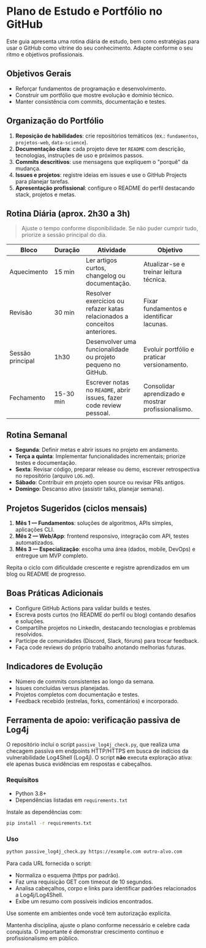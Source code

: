 # Plano de Estudo e Portfólio no GitHub

Este guia apresenta uma rotina diária de estudo, bem como estratégias para usar o GitHub como vitrine do seu conhecimento. Adapte conforme o seu ritmo e objetivos profissionais.

## Objetivos Gerais
- Reforçar fundamentos de programação e desenvolvimento.
- Construir um portfólio que mostre evolução e domínio técnico.
- Manter consistência com commits, documentação e testes.

## Organização do Portfólio
1. **Reposição de habilidades**: crie repositórios temáticos (ex.: `fundamentos`, `projetos-web`, `data-science`).
2. **Documentação clara**: cada projeto deve ter `README` com descrição, tecnologias, instruções de uso e próximos passos.
3. **Commits descritivos**: use mensagens que expliquem o "porquê" da mudança.
4. **Issues e projetos**: registre ideias em issues e use o GitHub Projects para planejar tarefas.
5. **Apresentação profissional**: configure o README do perfil destacando stack, projetos e metas.

## Rotina Diária (aprox. 2h30 a 3h)
> Ajuste o tempo conforme disponibilidade. Se não puder cumprir tudo, priorize a sessão principal do dia.

| Bloco | Duração | Atividade | Objetivo |
|-------|---------|-----------|----------|
| Aquecimento | 15 min | Ler artigos curtos, changelog ou documentação. | Atualizar-se e treinar leitura técnica. |
| Revisão | 30 min | Resolver exercícios ou refazer katas relacionados a conceitos anteriores. | Fixar fundamentos e identificar lacunas. |
| Sessão principal | 1h30 | Desenvolver uma funcionalidade ou projeto pequeno no GitHub. | Evoluir portfólio e praticar versionamento. |
| Fechamento | 15-30 min | Escrever notas no `README`, abrir issues, fazer code review pessoal. | Consolidar aprendizado e mostrar profissionalismo. |

## Rotina Semanal
- **Segunda**: Definir metas e abrir issues no projeto em andamento.
- **Terça a quinta**: Implementar funcionalidades incrementais; priorize testes e documentação.
- **Sexta**: Revisar código, preparar release ou demo, escrever retrospectiva no repositório (arquivo `LOG.md`).
- **Sábado**: Contribuir em projeto open source ou revisar PRs antigos.
- **Domingo**: Descanso ativo (assistir talks, planejar semana).

## Projetos Sugeridos (ciclos mensais)
1. **Mês 1 — Fundamentos**: soluções de algoritmos, APIs simples, aplicações CLI.
2. **Mês 2 — Web/App**: frontend responsivo, integração com API, testes automatizados.
3. **Mês 3 — Especialização**: escolha uma área (dados, mobile, DevOps) e entregue um MVP completo.

Repita o ciclo com dificuldade crescente e registre aprendizados em um blog ou README de progresso.

## Boas Práticas Adicionais
- Configure GitHub Actions para validar builds e testes.
- Escreva posts curtos (no README do perfil ou blog) contando desafios e soluções.
- Compartilhe projetos no LinkedIn, destacando tecnologias e problemas resolvidos.
- Participe de comunidades (Discord, Slack, fóruns) para trocar feedback.
- Faça code reviews do próprio trabalho anotando melhorias futuras.

## Indicadores de Evolução
- Número de commits consistentes ao longo da semana.
- Issues concluídas versus planejadas.
- Projetos completos com documentação e testes.
- Feedback recebido (estrelas, forks, comentários) e incorporado.

## Ferramenta de apoio: verificação passiva de Log4j

O repositório inclui o script `passive_log4j_check.py`, que realiza uma checagem passiva em endpoints HTTP/HTTPS em busca de indícios da vulnerabilidade Log4Shell (Log4j). O script **não** executa exploração ativa: ele apenas busca evidências em respostas e cabeçalhos.

### Requisitos
- Python 3.8+
- Dependências listadas em `requirements.txt`

Instale as dependências com:

```bash
pip install -r requirements.txt
```

### Uso

```bash
python passive_log4j_check.py https://example.com outro-alvo.com
```

Para cada URL fornecida o script:
- Normaliza o esquema (https por padrão).
- Faz uma requisição GET com timeout de 10 segundos.
- Analisa cabeçalhos, corpo e links para identificar padrões relacionados a Log4j/Log4Shell.
- Exibe um resumo com possíveis indícios encontrados.

Use somente em ambientes onde você tem autorização explícita.

Mantenha disciplina, ajuste o plano conforme necessário e celebre cada conquista. O importante é demonstrar crescimento contínuo e profissionalismo em público.
